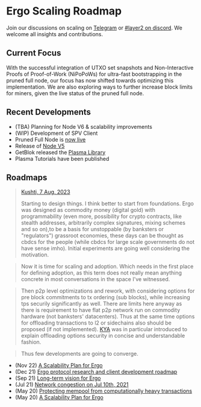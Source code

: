 # Ergo Scaling Roadmap

Join our discussions on scaling on [Telegram](https://t.me/ErgoLayer2) or [#layer2 on discord](https://discord.gg/nr4JRnhAyV). We welcome all insights and contributions.

## Current Focus

With the successful integration of UTXO set snapshots and Non-Interactive Proofs of Proof-of-Work (NiPoPoWs) for ultra-fast bootstrapping in the pruned full node, our focus has now shifted towards optimizing this implementation. We are also exploring ways to further increase block limits for miners, given the live status of the pruned full node.

## Recent Developments

- (TBA) Planning for Node V6 & scalability improvements
- (WIP) Development of SPV Client
- Pruned Full Node is [now live](pruned-full-node.md)
- Release of [Node V5](jitc.md)
- GetBlok released the [Plasma Library](plasma.md)
- Plasma Tutorials have been published

## Roadmaps

> [Kushti, 7 Aug, 2023](https://t.me/ergoplatform/419168)
> 
> Starting to design things. I think better to start from foundations. Ergo was designed as commodity money (digital gold) with programmability (even more, possibility for crypto contracts, like stealth addresses, arbitrarily complex signatures, mixing schemes and so on),to be a basis for unstoppable (by banksters or "regulators") grassroot economies, these days can be thought as cbdcs for the people (while cbdcs for large scale governments do not have sense imho). Initial experiments are going well considering the motivation.

> Now it is time for scaling and adoption. Which needs in the first place for defining adoption, as this term does not really mean anything concrete in most conversations in the space I've witnessed.

>  Then p2p level optimizations and rework, with considering options for pre block commitments to tx ordering (sub blocks), while increasing tps securily significantly as well. There are limits here anyway as there is requirement to have flat p2p network run on commodity hardware (not banksters' datacenters). Thus at the same time options for offloading transactions to l2 or sidechains also should be proposed (if not implemented). [KYA](kya.md) was in particular introduced to explain offloading options security in concise and understandable fashion.

>  Thus few developments are going to converge.


- (Nov 22) [A Scalability Plan for Ergo](https://www.ergoforum.org/t/a-scalability-plan-for-ergo/226/4?u=glasgowm)
- (Dec 21) [Ergo protocol research and client development roadmap](https://www.reddit.com/r/ergonauts/comments/qfjhw4/ergo_protocol_research_and_client_development/)
- (Sep 21) [Long-term vision for Ergo](https://www.ergoforum.org/t/long-term-vision-for-ergo/2629)
- (Jul 21) [Network congestion on Jul 10th, 2021](https://www.ergoforum.org/t/network-congestion-on-jul-10th-2021/1945)
- (May 20) [Protecting mempool from computationally heavy transactions](https://www.ergoforum.org/t/protecting-mempool-from-computationally-heavy-transactions/231)
- (May 20) [A Scalability Plan for Ergo](https://www.ergoforum.org/t/a-scalability-plan-for-ergo/226)


